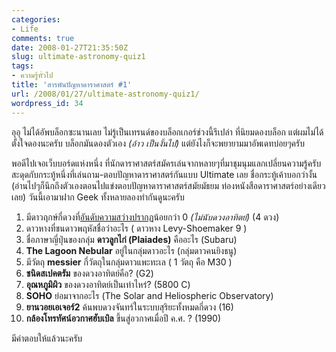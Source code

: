 ```yaml
---
categories:
- Life
comments: true
date: 2008-01-27T21:35:50Z
slug: ultimate-astronomy-quiz1
tags:
- ความรู้ทั่วไป
title: 'สารพันปัญหาดาราศาสตร์ #1'
url: /2008/01/27/ultimate-astronomy-quiz1/
wordpress_id: 34
---
```


อุอุ ไม่ได้อัพบล็อกซะนานเลย ไม่รู้เป็นเทรนด์ของบล็อกเกอร์ช่วงนี้รึเปล่า ที่นิยมดองบล็อก แต่ผมไม่ได้ตั้งใจดองนะครับ บล็อกมันดองตัวเอง _(อ้าว เป็นงั้นไป)_ แต่ยังไงก็จะพยายามมาอัพเดทบ่อยๆครับ



พอดีไปเจอเว็บบอร์ดแห่งหนึ่ง ที่นักดาราศาสตร์สมัครเล่นจากหลายๆที่มาชุมนุมแลกเปลี่ยนความรู้ครับ สะดุดกับกระทู้หนึ่งที่เล่นถาม-ตอบปัญหาดาราศาสตร์กันแบบ Ultimate เลย ชื่อกระทู้เค้าบอกว่างั้น (อ่านไปๆก็นึกถึงตัวเองตอนไปแข่งตอบปัญหาดาราศาสตร์สมัยมัธยม ท่องหนังสือดาราศาสตร์อย่างเดียวเลย) วันนี้เอามาฝาก Geek ทั้งหลายลองทำกันดูนะครับ




1. มีดาวฤกษ์กี่ดวงที่[อันดับความสว่างปรากฏ](http://www.armno.in.th/20071223/appearent-and-absolute-magnitude/)น้อยกว่า 0 _(ไม่นับดวงอาทิตย์)_ (4 ดวง)
2. ดาวหางที่ชนดาวพฤหัสชื่อว่าอะไร ( ดาวหาง Levy-Shoemaker 9 )
3. ชื่อภาษาญี่ปุ่นของกลุ่ม **ดาวลูกไก่ (Plaiades)** คืออะไร (Subaru)
4. **The Lagoon Nebular** อยู่ในกลุ่มดาวอะไร (กลุ่มดาวคนยิงธนู)
5. มีวัตถุ **messier** กี่วัตถุในกลุ่มดาวแพะทะเล ( 1 วัตถุ คือ M30 )
6. **ชนิดสเปคตรัม** ของดวงอาทิตย์คือ? (G2)
7. **อุณหภูมิผิว** ของดวงอาทิตย์เป็นเท่าไหร่? (5800 C)
8. **SOHO** ย่อมาจากอะไร (The Solar and Heliospheric Observatory)
9. **ยานวอยเอเจอร์2** ค้นพบดวงจันทร์ในระบบสุริยะทั้งหมดกี่ดวง (16)
10. **กล้องโทรทัศน์อวกาศฮับเบิล** ขึ้นสู่อวกาศเมื่อปี ค.ศ. ? (1990)

มีคำตอบให้แล้วนะครับ
